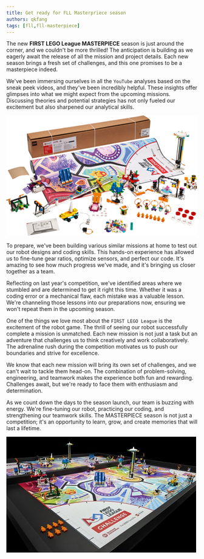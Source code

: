 ```yaml
---
title: Get ready for FLL Masterpriece season
authors: qkfang
tags: [fll,fll-masterpiece]
---
```



The new **FIRST LEGO League MASTERPIECE** season is just around the corner, and we couldn't be more thrilled! The anticipation is building as we eagerly await the release of all the mission and project details. Each new season brings a fresh set of challenges, and this one promises to be a masterpiece indeed.

We've been immersing ourselves in all the `YouTube` analyses based on the sneak peek videos, and they've been incredibly helpful. These insights offer glimpses into what we might expect from the upcoming missions. Discussing theories and potential strategies has not only fueled our excitement but also sharpened our analytical skills.

![alt text](images/fll-masterpiece-kit.png)

To prepare, we've been building various similar missions at home to test out our robot designs and coding skills. This hands-on experience has allowed us to fine-tune gear ratios, optimize sensors, and perfect our code. It's amazing to see how much progress we've made, and it's bringing us closer together as a team.

Reflecting on last year's competition, we've identified areas where we stumbled and are determined to get it right this time. Whether it was a coding error or a mechanical flaw, each mistake was a valuable lesson. We're channeling those lessons into our preparations now, ensuring we won't repeat them in the upcoming season.

One of the things we love most about the `FIRST LEGO League` is the excitement of the robot game. The thrill of seeing our robot successfully complete a mission is unmatched. Each new mission is not just a task but an adventure that challenges us to think creatively and work collaboratively. The adrenaline rush during the competition motivates us to push our boundaries and strive for excellence.

We know that each new mission will bring its own set of challenges, and we can't wait to tackle them head-on. The combination of problem-solving, engineering, and teamwork makes the experience both fun and rewarding. Challenges await, but we're ready to face them with enthusiasm and determination.

As we count down the days to the season launch, our team is buzzing with energy. We're fine-tuning our robot, practicing our coding, and strengthening our teamwork skills. The MASTERPIECE season is not just a competition; it's an opportunity to learn, grow, and create memories that will last a lifetime.

![alt text](images/fll-masterpiece-mat.png)
